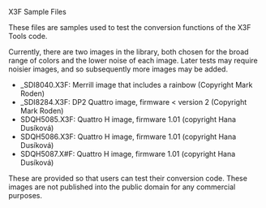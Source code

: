 X3F Sample Files

These files are samples used to test the conversion functions of the X3F Tools code.

Currently, there are two images in the library, both chosen for the broad range of 
colors and the lower noise of each image.  Later tests may require noisier images, 
and so subsequently more images may be added.

  - _SDI8040.X3F:  Merrill image that includes a rainbow (Copyright Mark Roden)
  - _SDI8284.X3F:  DP2 Quattro image, firmware < version 2 (Copyright Mark Roden)
  - SDQH5085.X3F:  Quattro H image, firmware 1.01 (copyright Hana Dusíková)
  - SDQH5086.X3F:  Quattro H image, firmware 1.01 (copyright Hana Dusíková)
  - SDQH5087.X#F:  Quattro H image, firmware 1.01 (copyright Hana Dusíková)

These are provided so that users can test their conversion code.  These images are not published into the public domain for any commercial purposes.